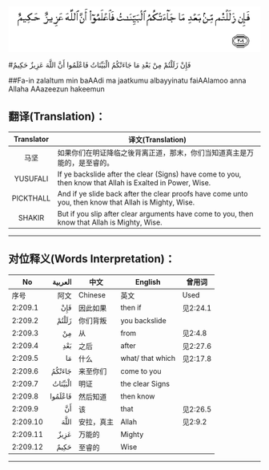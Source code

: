 ![002:209](images/002_209.gif)

#فَإِنْ زَلَلْتُمْ مِنْ بَعْدِ مَا جَاءَتْكُمُ الْبَيِّنَاتُ فَاعْلَمُوا أَنَّ اللَّهَ عَزِيزٌ حَكِيمٌ 

##Fa-in zalaltum min baAAdi ma jaatkumu albayyinatu faiAAlamoo anna Allaha AAazeezun hakeemun 

## 翻译(Translation)：

| Translator | 译文(Translation)                                            |
| :--------: | ------------------------------------------------------------ |
|    马坚    | 如果你们在明证降临之後背离正道，那末，你们当知道真主是万能的，是至睿的。 |
|  YUSUFALI  | If ye backslide after the clear (Signs) have come to you, then know that Allah is Exalted in Power, Wise. |
| PICKTHALL  | And if ye slide back after the clear proofs have come unto you, then know that Allah is Mighty, Wise. |
|   SHAKIR   | But if you slip after clear arguments have come to you, then know that Allah is Mighty, Wise. |

---

## 对位释义(Words Interpretation)：

| No   | العربية | 中文    | English | 曾用词 |
| ---- | ------: | ------- | ------- | ------ |
| 序号 |    阿文 | Chinese | 英文    | Used   |
| 2:209.1  | فَإِنْ     | 因此如果   | then if          | 见2:24.1 |
| 2:209.2  | زَلَلْتُمْ   | 你们背叛   | you backslide    |          |
| 2:209.3  | مِنْ      | 从         | from             | 见2:4.8  |
| 2:209.4  | بَعْدِ     | 之后       | after            | 见2:27.6 |
| 2:209.5  | مَا      | 什么       | what/ that which | 见2:17.8 |
| 2:209.6  | جَاءَتْكُمُ  | 来至你们   | come to you      |          |
| 2:209.7  | الْبَيِّنَاتُ | 明证       | the clear Signs  |          |
| 2:209.8  | فَاعْلَمُوا | 然后知道   | then know        |          |
| 2:209.9  | أَنَّ      | 该         | that             | 见2:26.5 |
| 2:209.10 | اللَّهَ    | 安拉，真主 | Allah            | 见2:9.2 |
| 2:209.11 | عَزِيزٌ    | 万能的     | Mighty           |          |
| 2:209.12 | حَكِيمٌ    | 至睿的     | Wise             |          |

---
